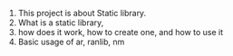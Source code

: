 1. This project is about Static library.
2. What is a static library,
3. how does it work, how to create one, and how to use it
4. Basic usage of ar, ranlib, nm
